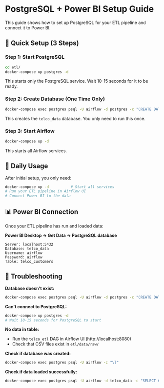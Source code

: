# PostgreSQL + Power BI Setup Guide

This guide shows how to set up PostgreSQL for your ETL pipeline and connect it to Power BI.

## 🚀 Quick Setup (3 Steps)

### Step 1: Start PostgreSQL
```bash
cd etl/
docker-compose up postgres -d
```
This starts only the PostgreSQL service. Wait 10-15 seconds for it to be ready.

### Step 2: Create Database (One Time Only)
```bash
docker-compose exec postgres psql -U airflow -d postgres -c "CREATE DATABASE telco_data;"
```
This creates the `telco_data` database. You only need to run this once.

### Step 3: Start Airflow
```bash
docker-compose up -d
```
This starts all Airflow services.

## 🔄 Daily Usage

After initial setup, you only need:
```bash
docker-compose up -d          # Start all services
# Run your ETL pipeline in Airflow UI
# Connect Power BI to the data
```

## 📊 Power BI Connection

Once your ETL pipeline has run and loaded data:

**Power BI Desktop → Get Data → PostgreSQL database**

```
Server: localhost:5432
Database: telco_data
Username: airflow  
Password: airflow
Table: telco_customers
```

## 🔧 Troubleshooting

**Database doesn't exist:**
```bash
docker-compose exec postgres psql -U airflow -d postgres -c "CREATE DATABASE telco_data;"
```

**Can't connect to PostgreSQL:**
```bash
docker-compose up postgres -d
# Wait 10-15 seconds for PostgreSQL to start
```

**No data in table:**
- Run the `telco_etl` DAG in Airflow UI (http://localhost:8080)
- Check that CSV files exist in `etl/data/raw/`

**Check if database was created:**
```bash
docker-compose exec postgres psql -U airflow -c "\l"
```

**Check if data loaded successfully:**
```bash
docker-compose exec postgres psql -U airflow -d telco_data -c "SELECT COUNT(*) FROM telco_customers;"
```